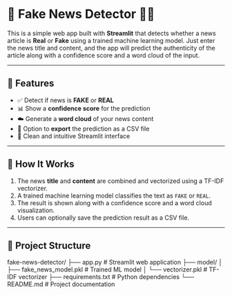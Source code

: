 # 📰 Fake News Detector 🕵️‍♂️

This is a simple web app built with **Streamlit** that detects whether a news article is **Real** or **Fake** using a trained machine learning model. Just enter the news title and content, and the app will predict the authenticity of the article along with a confidence score and a word cloud of the input.

---

## 🚀 Features

- ✅ Detect if news is **FAKE** or **REAL**
- 📊 Show a **confidence score** for the prediction
- ☁️ Generate a **word cloud** of your news content
- 💾 Option to **export** the prediction as a CSV file
- 🎨 Clean and intuitive Streamlit interface

---

## 🧠 How It Works

1. The news **title** and **content** are combined and vectorized using a TF-IDF vectorizer.
2. A trained machine learning model classifies the text as `FAKE` or `REAL`.
3. The result is shown along with a confidence score and a word cloud visualization.
4. Users can optionally save the prediction result as a CSV file.

---

## 📂 Project Structure
fake-news-detector/
├── app.py                     # Streamlit web application
├── model/
│   ├── fake_news_model.pkl    # Trained ML model
│   └── vectorizer.pkl         # TF-IDF vectorizer
├── requirements.txt           # Python dependencies
└── README.md                  # Project documentation

